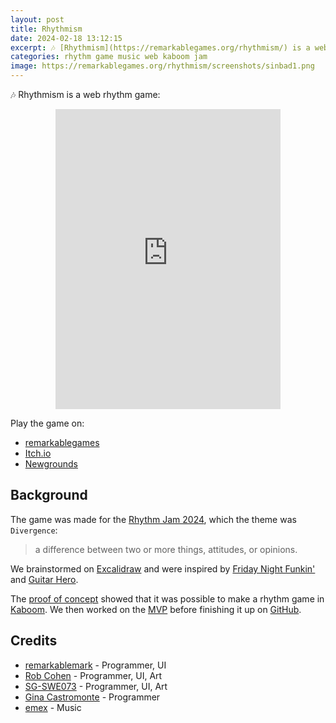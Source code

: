```yaml
---
layout: post
title: Rhythmism
date: 2024-02-18 13:12:15
excerpt: 🎶 [Rhythmism](https://remarkablegames.org/rhythmism/) is a web rhythm game.
categories: rhythm game music web kaboom jam
image: https://remarkablegames.org/rhythmism/screenshots/sinbad1.png
---
```


🎶 Rhythmism is a web rhythm game:

<iframe src="https://remarkablegames.org/rhythmism/" frameBorder="0" width="360" height="480" style="display: block; margin: 0 auto;"></iframe>

Play the game on:

- [remarkablegames](https://remarkablegames.org/rhythmism/)
- [Itch.io](https://remarkablegames.itch.io/rhythmism)
- [Newgrounds](https://www.newgrounds.com/portal/view/918614)

## Background

The game was made for the [Rhythm Jam 2024](https://itch.io/jam/rhythm-jam-2024), which the theme was `Divergence`:

> a difference between two or more things, attitudes, or opinions.

We brainstormed on [Excalidraw](https://excalidraw.com/#json=4xsd2WQeFiejrdBQkalCR,GLv9eoVsLsWhkXYKI1gCLA) and were inspired by [Friday Night Funkin'](https://friday-nightfunkin.io/) and [Guitar Hero](https://wikipedia.org/wiki/Guitar_Hero).

The [proof of concept](https://replit.com/@remarkablemark/Rhythm-Game) showed that it was possible to make a rhythm game in [Kaboom](https://kaboomjs.com/). We then worked on the [MVP](https://replit.com/@remarkablemark/Rhythm-Jam-2024) before finishing it up on [GitHub](https://github.com/remarkablegames/rhythmism).

## Credits

- [remarkablemark](https://github.com/remarkablemark) - Programmer, UI
- [Rob Cohen](https://github.com/rmacohen) - Programmer, UI, Art
- [SG-SWE073](https://github.com/SG-SWE073) - Programmer, UI, Art
- [Gina Castromonte](https://github.com/GinaCastromonte) - Programmer
- [emex](https://soundcloud.com/emex-music) - Music
